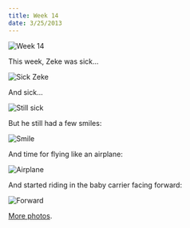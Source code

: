 ```yaml
---
title: Week 14
date: 3/25/2013
---
```


![Week 14](https://lh6.googleusercontent.com/-jetgXECjVoY/UVEtH5g-DxI/AAAAAAAALaY/FFf8ihZKDfo/s672/Zeek+Week+14+Graphic2.jpg)

This week, Zeke was sick...

![Sick Zeke](https://lh3.googleusercontent.com/-9SRzWNbo6nk/UVEtIEK-QeI/AAAAAAAALag/yJLSzYZYB-c/s672/DSC_8302.JPG)

And sick...

![Still sick](https://lh4.googleusercontent.com/-YRkhwBJvqL8/UVEtIat8AzI/AAAAAAAALao/nWjlzIClEn4/s1011/DSC_8311.JPG)

But he still had a few smiles:

![Smile](https://lh3.googleusercontent.com/-W6oeZf2GUSg/UVEtJY4rH4I/AAAAAAAALbA/-UzGCZI2lw0/s1011/DSC_8321.JPG)

And time for flying like an airplane:

![Airplane](https://lh6.googleusercontent.com/-KiG8kCgEhCM/UVEtKoyLkgI/AAAAAAAALbY/aD5_Irdg43k/s1011/DSC_8356.JPG)

And started riding in the baby carrier facing forward:

![Forward](https://lh3.googleusercontent.com/-WyjN5iL0G9c/UVEtaDAK9YI/AAAAAAAALbs/XRfe-X__9GA/s672/P1030276.JPG)

[More photos](https://plus.google.com/photos/109995794392976695103/albums/5859514191496479217).
